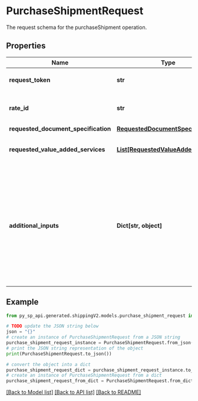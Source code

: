 # PurchaseShipmentRequest

The request schema for the purchaseShipment operation.

## Properties

Name | Type | Description | Notes
------------ | ------------- | ------------- | -------------
**request_token** | **str** | A unique token generated to identify a getRates operation. | 
**rate_id** | **str** | An identifier for the rate (shipment offering) provided by a shipping service provider. | 
**requested_document_specification** | [**RequestedDocumentSpecification**](RequestedDocumentSpecification.md) |  | 
**requested_value_added_services** | [**List[RequestedValueAddedService]**](RequestedValueAddedService.md) | The value-added services to be added to a shipping service purchase. | [optional] 
**additional_inputs** | **Dict[str, object]** | The additional inputs required to purchase a shipping offering, in JSON format. The JSON provided here must adhere to the JSON schema that is returned in the response to the getAdditionalInputs operation.  Additional inputs are only required when indicated by the requiresAdditionalInputs property in the response to the getRates operation. | [optional] 

## Example

```python
from py_sp_api.generated.shippingV2.models.purchase_shipment_request import PurchaseShipmentRequest

# TODO update the JSON string below
json = "{}"
# create an instance of PurchaseShipmentRequest from a JSON string
purchase_shipment_request_instance = PurchaseShipmentRequest.from_json(json)
# print the JSON string representation of the object
print(PurchaseShipmentRequest.to_json())

# convert the object into a dict
purchase_shipment_request_dict = purchase_shipment_request_instance.to_dict()
# create an instance of PurchaseShipmentRequest from a dict
purchase_shipment_request_from_dict = PurchaseShipmentRequest.from_dict(purchase_shipment_request_dict)
```
[[Back to Model list]](../README.md#documentation-for-models) [[Back to API list]](../README.md#documentation-for-api-endpoints) [[Back to README]](../README.md)


